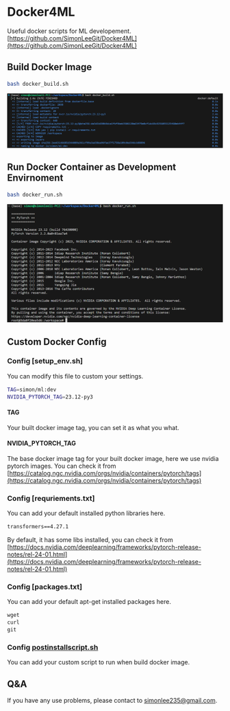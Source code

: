 # Docker4ML

Useful docker scripts for ML developement.
[https://github.com/SimonLeeGit/Docker4ML](https://github.com/SimonLeeGit/Docker4ML)

## Build Docker Image

```bash
bash docker_build.sh
```

![build_docker](build_docker.png)

## Run Docker Container as Development Envirnoment

```bash
bash docker_run.sh
```

![run_docker](run_docker.png)

## Custom Docker Config

### Config [setup_env.sh]

You can modify this file to custom your settings.

```bash
TAG=simon/ml:dev
NVIDIA_PYTORCH_TAG=23.12-py3
```

#### TAG

Your built docker image tag, you can set it as what you what.

#### NVIDIA_PYTORCH_TAG

The base docker image tag for your built docker image, here we use nvidia pytorch images.
You can check it from [https://catalog.ngc.nvidia.com/orgs/nvidia/containers/pytorch/tags](https://catalog.ngc.nvidia.com/orgs/nvidia/containers/pytorch/tags)

### Config [requriements.txt]

You can add your default installed python libraries here.

```txt
transformers==4.27.1
```

By default, it has some libs installed, you can check it from [https://docs.nvidia.com/deeplearning/frameworks/pytorch-release-notes/rel-24-01.html](https://docs.nvidia.com/deeplearning/frameworks/pytorch-release-notes/rel-24-01.html)

### Config [packages.txt]

You can add your default apt-get installed packages here.

```txt
wget
curl
git
```

### Config [postinstallscript.sh](./postinstallscript.sh)

You can add your custom script to run when build docker image.

## Q&A

If you have any use problems, please contact to <simonlee235@gmail.com>.
